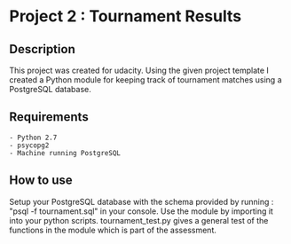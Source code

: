 # Project 2 : Tournament Results 

## Description

This project was created for udacity. Using the given project template I
created a Python module for keeping track of tournament matches using a 
PostgreSQL database.

## Requirements

	- Python 2.7
	- psycopg2
	- Machine running PostgreSQL
	
## How to use

Setup your PostgreSQL database with the schema provided by running : 
"psql -f tournament.sql" in your console. 
Use the module by importing it into your python scripts. 
tournament_test.py gives a general test of the functions in the module
which is part of the assessment.
	
